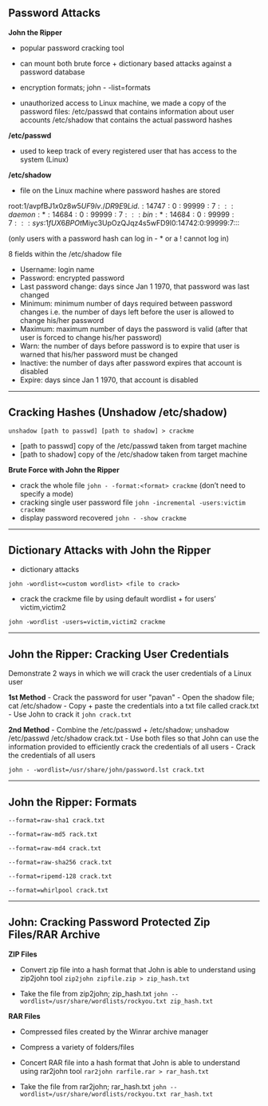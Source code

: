 ## Password Attacks
**John the Ripper**
- popular password cracking tool
- can mount both brute force + dictionary based attacks against a password database
- encryption formats; john - -list=formats

- unauthorized access to Linux machine, we made a copy of the password files:
/etc/passwd that contains information about user accounts
/etc/shadow that contains the actual password hashes

**/etc/passwd**
- used to keep track of every registered user that has access to the system (Linux)

**/etc/shadow**
- file on the Linux machine where password hashes are stored

root:$1$/avpfBJ1$x0z8w5UF9Iv./DR9E9Lid.:14747:0:99999:7:::
daemon:*:14684:0:99999:7:::
bin:*:14684:0:99999:7:::
sys:$1$fUX6BPOt$Miyc3UpOzQJqz4s5wFD9l0:14742:0:99999:7:::

(only users with a password hash can log in - * or a ! cannot log in)

8 fields within the /etc/shadow file
- Username: login name
- Password: encrypted password
- Last password change: days since Jan 1 1970, that password was last changed
- Minimum: minimum number of days required between password changes i.e. the number of days left before the user is allowed to change his/her password
- Maximum: maximum number of days the password is valid (after that user is forced to change his/her password)
- Warn: the number of days before password is to expire that user is warned that his/her password must be changed
- Inactive: the number of days after password expires that account is disabled
- Expire: days since Jan 1 1970, that account is disabled
* * *
## Cracking Hashes (Unshadow /etc/shadow)
`unshadow [path to passwd] [path to shadow] > crackme`
- [path to passwd] copy of the /etc/passwd taken from target machine
- [path to shadow] copy of the /etc/shadow taken from target machine

**Brute Force with John the Ripper**
- crack the whole file `john - -format:<format> crackme`  (don’t need to specify a mode)
- cracking single user password file `john -incremental -users:victim crackme`
- display password recovered `john - -show crackme`
* * *
## Dictionary Attacks with John the Ripper
- dictionary attacks 
```
john -wordlist<=custom wordlist> <file to crack>
```

- crack the crackme file by using default wordlist + for users’ victim,victim2
```
john -wordlist -users=victim,victim2 crackme
```
* * *
## John the Ripper: Cracking User  Credentials
Demonstrate 2 ways in which we will crack the user credentials of a Linux user

**1st Method**
	- Crack the password for user "pavan"
	- Open the shadow file; cat /etc/shadow
	- Copy + paste the credentials into a txt file called crack.txt
	- Use John to crack it `john crack.txt`

**2nd Method**
	- Combine the /etc/passwd + /etc/shadow; unshadow /etc/passwd /etc/shadow crack.txt
	- Use both files so that John can use the information provided to efficiently crack the credentials of all users
	- Crack the credentials of all users
	
`john - -wordlist=/usr/share/john/password.lst crack.txt`
* * *
## John the Ripper: Formats
```
--format=raw-sha1 crack.txt

--format=raw-md5 rack.txt

--format=raw-md4 crack.txt

--format=raw-sha256 crack.txt

--format=ripemd-128 crack.txt

--format=whirlpool crack.txt
```
* * *
## John: Cracking Password Protected Zip Files/RAR Archive

**ZIP Files**
- Convert zip file into a hash format that John is able to understand using zip2john tool
`zip2john zipfile.zip > zip_hash.txt`

- Take the file from zip2john; zip_hash.txt 
`john --wordlist=/usr/share/wordlists/rockyou.txt zip_hash.txt`

**RAR Files**
- Compressed files created by the Winrar archive manager
- Compress a variety of folders/files

- Concert RAR file into a hash format that John is able to understand using rar2john tool
`rar2john rarfile.rar > rar_hash.txt`

- Take the file from rar2john; rar_hash.txt 
`john --wordlist=/usr/share/wordlists/rockyou.txt rar_hash.txt`
